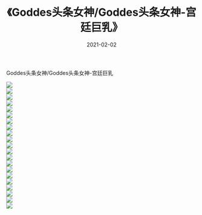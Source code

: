 ﻿---
layout: post
title:  《Goddes头条女神/Goddes头条女神-宫廷巨乳》
date:   2021-02-02
img: http://pic.660000.xyz/1:/网络美图/2021/Goddes头条女神/Goddes头条女神-宫廷巨乳/000.jpg
categories: [美女, 清纯, 唯美]
---

Goddes头条女神/Goddes头条女神-宫廷巨乳

 ![](http://pic.660000.xyz/1:/网络美图/2021/Goddes头条女神/Goddes头条女神-宫廷巨乳/001.jpg) <br>![](http://pic.660000.xyz/1:/网络美图/2021/Goddes头条女神/Goddes头条女神-宫廷巨乳/002.jpg) <br>![](http://pic.660000.xyz/1:/网络美图/2021/Goddes头条女神/Goddes头条女神-宫廷巨乳/003.jpg) <br>![](http://pic.660000.xyz/1:/网络美图/2021/Goddes头条女神/Goddes头条女神-宫廷巨乳/004.jpg) <br>![](http://pic.660000.xyz/1:/网络美图/2021/Goddes头条女神/Goddes头条女神-宫廷巨乳/005.jpg) <br>![](http://pic.660000.xyz/1:/网络美图/2021/Goddes头条女神/Goddes头条女神-宫廷巨乳/006.jpg) <br>![](http://pic.660000.xyz/1:/网络美图/2021/Goddes头条女神/Goddes头条女神-宫廷巨乳/007.jpg) <br>![](http://pic.660000.xyz/1:/网络美图/2021/Goddes头条女神/Goddes头条女神-宫廷巨乳/008.jpg) <br>![](http://pic.660000.xyz/1:/网络美图/2021/Goddes头条女神/Goddes头条女神-宫廷巨乳/009.jpg) <br>![](http://pic.660000.xyz/1:/网络美图/2021/Goddes头条女神/Goddes头条女神-宫廷巨乳/010.jpg) <br>![](http://pic.660000.xyz/1:/网络美图/2021/Goddes头条女神/Goddes头条女神-宫廷巨乳/011.jpg) <br>![](http://pic.660000.xyz/1:/网络美图/2021/Goddes头条女神/Goddes头条女神-宫廷巨乳/012.jpg) <br>![](http://pic.660000.xyz/1:/网络美图/2021/Goddes头条女神/Goddes头条女神-宫廷巨乳/013.jpg) <br>![](http://pic.660000.xyz/1:/网络美图/2021/Goddes头条女神/Goddes头条女神-宫廷巨乳/014.jpg) <br>![](http://pic.660000.xyz/1:/网络美图/2021/Goddes头条女神/Goddes头条女神-宫廷巨乳/015.jpg) <br>![](http://pic.660000.xyz/1:/网络美图/2021/Goddes头条女神/Goddes头条女神-宫廷巨乳/016.jpg) <br>![](http://pic.660000.xyz/1:/网络美图/2021/Goddes头条女神/Goddes头条女神-宫廷巨乳/017.jpg) <br>![](http://pic.660000.xyz/1:/网络美图/2021/Goddes头条女神/Goddes头条女神-宫廷巨乳/018.jpg) <br>![](http://pic.660000.xyz/1:/网络美图/2021/Goddes头条女神/Goddes头条女神-宫廷巨乳/019.jpg) <br>![](http://pic.660000.xyz/1:/网络美图/2021/Goddes头条女神/Goddes头条女神-宫廷巨乳/020.jpg) <br>![](http://pic.660000.xyz/1:/网络美图/2021/Goddes头条女神/Goddes头条女神-宫廷巨乳/021.jpg) <br>